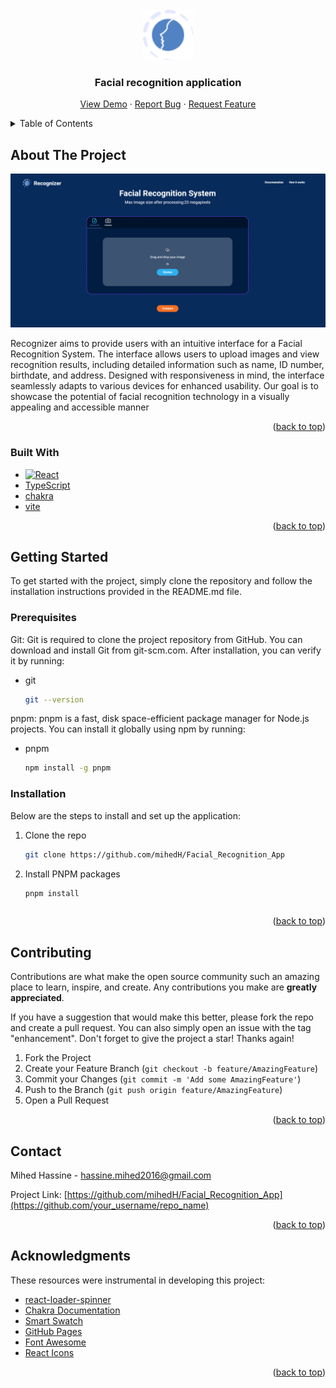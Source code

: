 <!-- Improved compatibility of back to top link: See: https://github.com/othneildrew/Best-README-Template/pull/73 -->
<!--
*** Thanks for checking out the Best-README-Template. If you have a suggestion
*** that would make this better, please fork the repo and create a pull request
*** or simply open an issue with the tag "enhancement".
*** Don't forget to give the project a star!
*** Thanks again! Now go create something AMAZING! :D
-->



<!-- PROJECT SHIELDS -->
<!--
*** I'm using markdown "reference style" links for readability.
*** Reference links are enclosed in brackets [ ] instead of parentheses ( ).
*** See the bottom of this document for the declaration of the reference variables
*** for contributors-url, forks-url, etc. This is an optional, concise syntax you may use.
*** https://www.markdownguide.org/basic-syntax/#reference-style-links
-->


<!-- PROJECT LOGO -->
<br />
<div align="center">
  <a href="https://github.com/othneildrew/Best-README-Template">
    <img src="./public/images/recognizeLogo.svg" alt="Logo" width="80" height="80">
  </a>

  <h3 align="center">Facial recognition application</h3>

  <p align="center">
    <a href="https://github.com/othneildrew/Best-README-Template">View Demo</a>
    ·
    <a href="https://github.com/othneildrew/Best-README-Template/issues/new?labels=bug&template=bug-report---.md">Report Bug</a>
    ·
    <a href="https://github.com/othneildrew/Best-README-Template/issues/new?labels=enhancement&template=feature-request---.md">Request Feature</a>
  </p>
</div>



<!-- TABLE OF CONTENTS -->
<details>
  <summary>Table of Contents</summary>
  <ol>
    <li>
      <a href="#about-the-project">About The Project</a>
      <ul>
        <li><a href="#built-with">Built With</a></li>
      </ul>
    </li>
    <li>
      <a href="#getting-started">Getting Started</a>
      <ul>
        <li><a href="#prerequisites">Prerequisites</a></li>
        <li><a href="#installation">Installation</a></li>
      </ul>
    </li>
    <li><a href="#usage">Usage</a></li>
    <li><a href="#contact">Contact</a></li>
    <li><a href="#acknowledgments">Acknowledgments</a></li>
  </ol>
</details>



<!-- ABOUT THE PROJECT -->
## About The Project

[![Product Name Screen Shot](public/images/appCapt.png)](https://example.com)

Recognizer aims to provide users with an intuitive interface for a Facial Recognition System.
The interface allows users to upload images and view recognition results, including detailed information such as name, ID number, birthdate, and address. Designed with responsiveness in mind, the interface seamlessly adapts to various devices for enhanced usability. Our goal is to showcase the potential of facial recognition technology in a visually appealing and accessible manner

<p align="right">(<a href="#readme-top">back to top</a>)</p>



### Built With



* [![React][React.js]][React-url]
* [TypeScript][type-url]
* [chakra][chakra-url]
* [vite][vite-url]


<p align="right">(<a href="#readme-top">back to top</a>)</p>



<!-- GETTING STARTED -->
## Getting Started

To get started with the project, simply clone the repository and follow the installation instructions provided in the README.md file.

### Prerequisites

Git: Git is required to clone the project repository from GitHub. You can download and install Git from git-scm.com. After installation, you can verify it by running:
* git
  ```sh
  git --version
  ```

pnpm: pnpm is a fast, disk space-efficient package manager for Node.js projects. You can install it globally using npm by running:
* pnpm
  ```sh 
  npm install -g pnpm
  ```

### Installation

Below are the steps to install and set up the application:

1. Clone the repo
   ```sh
   git clone https://github.com/mihedH/Facial_Recognition_App
   ```
2. Install PNPM packages
   ```sh
   pnpm install
   ```

   ```

<p align="right">(<a href="#readme-top">back to top</a>)</p>



<!-- CONTRIBUTING -->
## Contributing

Contributions are what make the open source community such an amazing place to learn, inspire, and create. Any contributions you make are **greatly appreciated**.

If you have a suggestion that would make this better, please fork the repo and create a pull request. You can also simply open an issue with the tag "enhancement".
Don't forget to give the project a star! Thanks again!

1. Fork the Project
2. Create your Feature Branch (`git checkout -b feature/AmazingFeature`)
3. Commit your Changes (`git commit -m 'Add some AmazingFeature'`)
4. Push to the Branch (`git push origin feature/AmazingFeature`)
5. Open a Pull Request

<p align="right">(<a href="#readme-top">back to top</a>)</p>



<!-- CONTACT -->
## Contact

Mihed Hassine - hassine.mihed2016@gmail.com

Project Link: [https://github.com/mihedH/Facial_Recognition_App](https://github.com/your_username/repo_name)

<p align="right">(<a href="#readme-top">back to top</a>)</p>



<!-- ACKNOWLEDGMENTS -->
## Acknowledgments

These resources were instrumental in developing this project:

* [react-loader-spinner](https://github.com/mhnpd/react-loader-spinner)
* [Chakra Documentation](https://v2.chakra-ui.com/docs/components)
* [Smart Swatch](https://smart-swatch.netlify.app/)
* [GitHub Pages](https://pages.github.com)
* [Font Awesome](https://fontawesome.com)
* [React Icons](https://react-icons.github.io/react-icons/search)

<p align="right">(<a href="#readme-top">back to top</a>)</p>



<!-- MARKDOWN LINKS & IMAGES -->
<!-- https://www.markdownguide.org/basic-syntax/#reference-style-links -->
[contributors-shield]: https://img.shields.io/github/contributors/othneildrew/Best-README-Template.svg?style=for-the-badge
[contributors-url]: https://github.com/othneildrew/Best-README-Template/graphs/contributors
[forks-shield]: https://img.shields.io/github/forks/othneildrew/Best-README-Template.svg?style=for-the-badge
[forks-url]: https://github.com/othneildrew/Best-README-Template/network/members
[stars-shield]: https://img.shields.io/github/stars/othneildrew/Best-README-Template.svg?style=for-the-badge
[stars-url]: https://github.com/othneildrew/Best-README-Template/stargazers
[issues-shield]: https://img.shields.io/github/issues/othneildrew/Best-README-Template.svg?style=for-the-badge
[issues-url]: https://github.com/othneildrew/Best-README-Template/issues
[license-shield]: https://img.shields.io/github/license/othneildrew/Best-README-Template.svg?style=for-the-badge
[license-url]: https://github.com/othneildrew/Best-README-Template/blob/master/LICENSE.txt
[linkedin-shield]: https://img.shields.io/badge/-LinkedIn-black.svg?style=for-the-badge&logo=linkedin&colorB=555
[linkedin-url]: https://linkedin.com/in/othneildrew
[product-screenshot]: images/screenshot.png
[Next.js]: https://img.shields.io/badge/next.js-000000?style=for-the-badge&logo=nextdotjs&logoColor=white
[Next-url]: https://nextjs.org/
[React.js]: https://img.shields.io/badge/React-20232A?style=for-the-badge&logo=react&logoColor=61DAFB
[React-url]: https://reactjs.org/
[TypeScript]: https://www.bing.com/images/search?view=detailV2&ccid=b2Z9JpXG&id=BC213B65DE65163269AF4D51EE4D856017695C93&thid=OIP.b2Z9JpXGA7-nhe6Xm371AwHaEK&mediaurl=https%3a%2f%2fvetores.org%2fwp-content%2fuploads%2ftypescript.png&cdnurl=https%3a%2f%2fth.bing.com%2fth%2fid%2fR.6f667d2695c603bfa785ee979b7ef503%3frik%3dk1xpF2CFTe5RTQ%26pid%3dImgRaw%26r%3d0&exph=720&expw=1280&q=TypeScript+Logo+Sans+Fond&simid=608002696498473487&FORM=IRPRST&ck=B3F3D49CDF25994FDE3D7F34C48684E3&selectedIndex=0&itb=0&ajaxhist=0&ajaxserp=0
[type-url]: https://www.typescriptlang.org/
[chakra-url]: https://v2.chakra-ui.com/docs/components
[vite-url]: https://vitejs.dev/guide/
[Vue.js]: https://img.shields.io/badge/Vue.js-35495E?style=for-the-badge&logo=vuedotjs&logoColor=4FC08D
[Vue-url]: https://vuejs.org/
[Angular.io]: https://img.shields.io/badge/Angular-DD0031?style=for-the-badge&logo=angular&logoColor=white
[Angular-url]: https://angular.io/
[Svelte.dev]: https://img.shields.io/badge/Svelte-4A4A55?style=for-the-badge&logo=svelte&logoColor=FF3E00
[Svelte-url]: https://svelte.dev/
[Laravel.com]: https://img.shields.io/badge/Laravel-FF2D20?style=for-the-badge&logo=laravel&logoColor=white
[Laravel-url]: https://laravel.com
[Bootstrap.com]: https://img.shields.io/badge/Bootstrap-563D7C?style=for-the-badge&logo=bootstrap&logoColor=white
[Bootstrap-url]: https://getbootstrap.com
[JQuery.com]: https://img.shields.io/badge/jQuery-0769AD?style=for-the-badge&logo=jquery&logoColor=white
[JQuery-url]: https://jquery.com 
